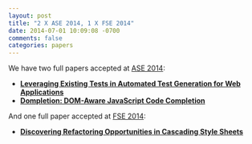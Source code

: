 ```yaml
---
layout: post
title: "2 X ASE 2014, 1 X FSE 2014"
date: 2014-07-01 10:09:08 -0700
comments: false
categories: papers
---
```



We have two full papers accepted at [ASE 2014](http://ase2014.org):

* [**Leveraging Existing Tests in Automated Test Generation for Web Applications**](/publications/amin_ase14.html)
* [**Dompletion: DOM-Aware JavaScript Code Completion**](/publications/kartik_ase14.html)


And one full paper accepted at [FSE 2014](http://fse22.gatech.edu):

* [**Discovering Refactoring Opportunities in Cascading Style Sheets**](/publications/css_refactoring.html)
